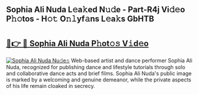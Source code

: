 ## Sophia Ali Nuda L𝚎a𝚔ed N𝚞𝚍e - Part-R4j Vi𝚍𝚎o P𝚑𝚘tos - H𝚘𝚝 O𝚗𝚕yf𝚊ns L𝚎a𝚔s GbHTB

# <h2><a href="http://kf77dqd.oniu.top/?m=Sophia+Ali+Nuda">🔗👉 🔴 Sophia Ali Nuda P𝚑ot𝚘𝚜 V𝚒d𝚎o</a></h2>

[![Sophia Ali Nuda Nu𝚍e𝚜](https://i.imgur.com/0qMVB7G.gif)](http://kf77dqd.oniu.top/?m=Sophia+Ali+Nuda)
Web-based artist and dance performer Sophia Ali Nuda, recognized for publishing dance and lifestyle tutorials through solo and collaborative dance acts and brief films. Sophia Ali Nuda's public image is marked by a welcoming and genuine demeanor, while the private aspects of his life remain cloaked in secrecy.  
